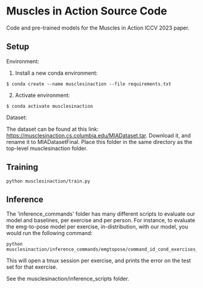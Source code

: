 # Muscles in Action Source Code

Code and pre-trained models for the Muscles in Action ICCV 2023 paper. 

## Setup
Environment: 

1. Install a new conda environment:
```commandline
$ conda create --name musclesinaction --file requirements.txt
```
2. Activate environment:
```commandline
$ conda activate musclesinaction
```

Dataset: 

The dataset can be found at this link: https://musclesinaction.cs.columbia.edu/MIADataset.tar. Download it, and rename it to MIADatasetFinal. Place this folder in the same directory as the top-level musclesinaction folder.



## Training 

```commandline
python musclesinaction/train.py
```

## Inference

The 'inference_commands' folder has many different scripts to evaluate our model and baselines, per exercise and per person. For instance, to evaluate the emg-to-pose model per exercise, in-distribution, with our model, you would run the following command: 

```commandline
python musclesinaction/inference_commands/emgtopose/command_id_cond_exercises_transf_emgtopose.py
```

This will open a tmux session per exercise, and prints the error on the test set for that exercise. 

See the musclesinaction/inference_scripts folder. 
